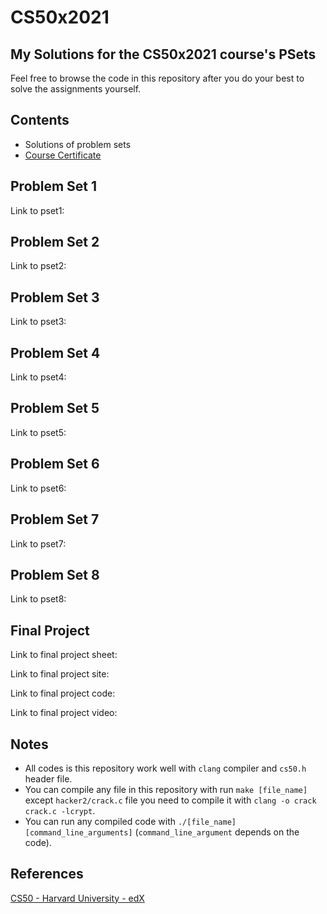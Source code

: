 # CS50x2021

## My Solutions for the CS50x2021 course's PSets

Feel free to browse the code in this repository after you do your best to solve the assignments yourself.

## Contents
- Solutions of problem sets
- [Course Certificate](https://courses.edx.org/certificates/bc0e59ca7edd4ed08578d30f131db429)

Problem Set 1
----------

Link to pset1: 

Problem Set 2
----------

Link to pset2: 

Problem Set 3
----------

Link to pset3: 



Problem Set 4
----------

Link to pset4: 



Problem Set 5
----------

Link to pset5: 


Problem Set 6
----------

Link to pset6: 


Problem Set 7
----------

Link to pset7: 

Problem Set 8
----------

Link to pset8:

Final Project
----------

Link to final project sheet: 

Link to final project site: 

Link to final project code: 

Link to final project video: 


Notes
----------

- All codes is this repository work well with `clang` compiler and `cs50.h` header file.
- You can compile any file in this repository with run `make [file_name]` except `hacker2/crack.c` file you need to compile it with `clang -o crack crack.c -lcrypt`.
- You can run any compiled code with `./[file_name] [command_line_arguments]` (`command_line_argument` depends on the code).

References
----------
[CS50 - Harvard University - edX](https://courses.edx.org/courses/course-v1:HarvardX+CS50+X/course/)
